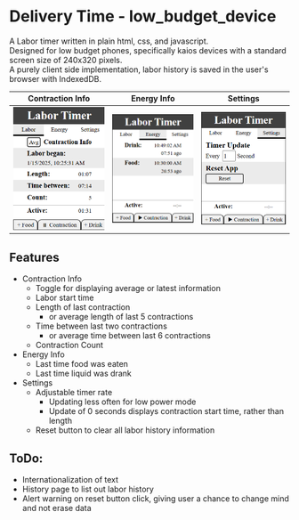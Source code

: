 # Delivery Time - low_budget_device

A Labor timer written in plain html, css, and javascript. <br/>
Designed for low budget phones, specifically kaios devices with a standard screen size of 240x320 pixels. <br/>
A purely client side implementation, labor history is saved in the user's browser with IndexedDB.

| Contraction Info        | Energy Info    | Settings  |
| :-------------: |:-------------:| :-----:|
| ![Contraction Info](https://github.com/t2techno/DeliveryTime/blob/readMe/low_budget_device_screenshots/contractionInfo.png?raw=true "Contraction Info")      | ![Energy Info](https://github.com/t2techno/DeliveryTime/blob/readMe/low_budget_device_screenshots/energyInfo.png?raw=true "Energy Info") | ![Settings](https://github.com/t2techno/DeliveryTime/blob/readMe/low_budget_device_screenshots/settingsInfo.png?raw=true "Settings")

## Features
- Contraction Info
  - Toggle for displaying average or latest information
  - Labor start time
  - Length of last contraction
    - or average length of last 5 contractions
  - Time between last two contractions
    - or average time between last 6 contractions
  - Contraction Count
- Energy Info
  - Last time food was eaten
  - Last time liquid was drank
- Settings
  - Adjustable timer rate
    - Updating less often for low power mode
    - Update of 0 seconds displays contraction start time, rather than length
  - Reset button to clear all labor history information
 

## ToDo:
- Internationalization of text
- History page to list out labor history
- Alert warning on reset button click, giving user a chance to change mind and not erase data
